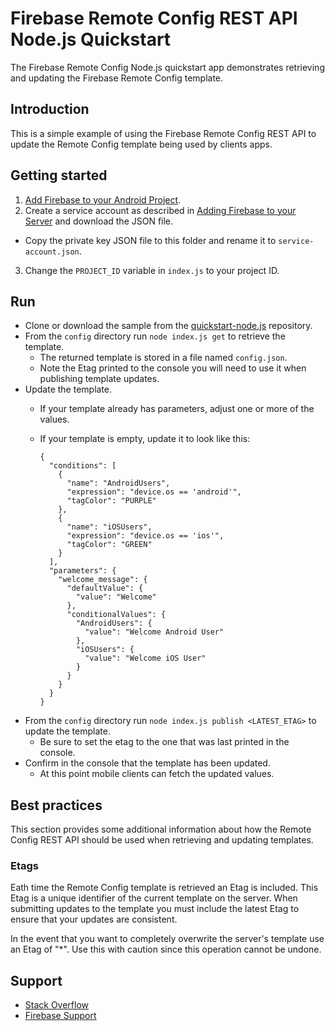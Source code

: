 Firebase Remote Config REST API Node.js Quickstart
===============================================

The Firebase Remote Config Node.js quickstart app demonstrates retrieving and
updating the Firebase Remote Config template.

Introduction
------------

This is a simple example of using the Firebase Remote Config REST API to update
the Remote Config template being used by clients apps.

Getting started
---------------

1. [Add Firebase to your Android Project](https://firebase.google.com/docs/android/setup).
2. Create a service account as described in [Adding Firebase to your Server](https://firebase.google.com/docs/admin/setup) and download the JSON file.
  - Copy the private key JSON file to this folder and rename it to `service-account.json`.
3. Change the `PROJECT_ID` variable in `index.js` to your project ID.

Run
---

- Clone or download the sample from the [quickstart-node.js](https://github.com/firebase/quickstart-nodejs) repository.
- From the `config` directory run `node index.js get` to retrieve the template.
  - The returned template is stored in a file named `config.json`.
  - Note the Etag printed to the console you will need to use it when publishing template updates.
- Update the template.
  - If your template already has parameters, adjust one or more of the values.
  - If your template is empty, update it to look like this:

        {
          "conditions": [
            {
              "name": "AndroidUsers",
              "expression": "device.os == 'android'",
              "tagColor": "PURPLE"
            },
            {
              "name": "iOSUsers",
              "expression": "device.os == 'ios'",
              "tagColor": "GREEN"
            }
          ],
          "parameters": {
            "welcome_message": {
              "defaultValue": {
                "value": "Welcome"
              },
              "conditionalValues": {
                "AndroidUsers": {
                  "value": "Welcome Android User"
                },
                "iOSUsers": {
                  "value": "Welcome iOS User"
                }
              }
            }
          }
        }

- From the `config` directory run `node index.js publish <LATEST_ETAG>` to update the template.
  - Be sure to set the etag to the one that was last printed in the console.
- Confirm in the console that the template has been updated.
  - At this point mobile clients can fetch the updated values.

Best practices
--------------

This section provides some additional information about how the Remote Config
REST API should be used when retrieving and updating templates.

### Etags ###

Eath time the Remote Config template is retrieved an Etag is included. This Etag is a
unique identifier of the current template on the server. When submitting updates
to the template you must include the latest Etag to ensure that your updates are consistent.

In the event that you want to completely overwrite the server's template use
an Etag of "\*". Use this with caution since this operation cannot be undone.

Support
-------

- [Stack Overflow](https://stackoverflow.com/questions/tagged/firebase-cloud-messaging)
- [Firebase Support](https://firebase.google.com/support/)
